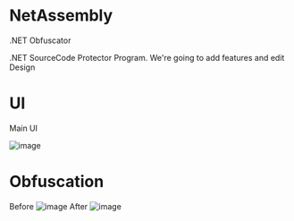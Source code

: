 # NetAssembly
.NET Obfuscator  

.NET SourceCode Protector Program.
We're going to add features and edit Design

# UI
Main UI

![image](https://github.com/PoLamFe1121/.NETObfuscator/assets/82876235/58f46099-aef2-43c8-997b-d11040df97f1)

# Obfuscation
Before
![image](https://github.com/KingJunSeong/NetAssembly/assets/82876235/6cb00f7e-8b6f-440d-9677-850e152cf9f0)
After
![image](https://github.com/KingJunSeong/NetAssembly/assets/82876235/8d1218ad-7b01-4fc6-b004-1dbf77073943)
